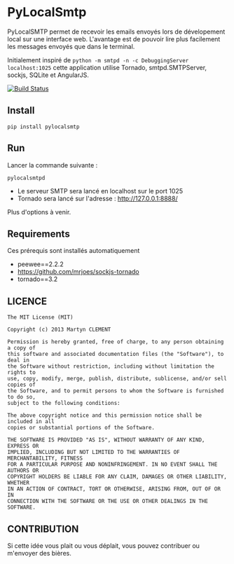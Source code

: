 PyLocalSmtp
===========

PyLocalSMTP permet de recevoir les emails envoyés lors de dévelopement local sur une interface web. L'avantage est de pouvoir lire plus facilement les messages envoyés que dans le terminal. 

Initialement inspiré de `python -m smtpd -n -c DebuggingServer localhost:1025` cette application utilise Tornado, smtpd.SMTPServer, sockjs, SQLite et AngularJS. 


[![Build Status](https://drone.io/bitbucket.org/m_clement/pylocalsmtp/status.png)](https://drone.io/bitbucket.org/m_clement/pylocalsmtp/latest)



Install
-------

    pip install pylocalsmtp
    

Run
---

Lancer la commande suivante : 

    pylocalsmtpd


* Le serveur SMTP sera lancé en localhost sur le port 1025
* Tornado sera lancé sur l'adresse : http://127.0.0.1:8888/

Plus d'options à venir.


Requirements
------------

Ces prérequis sont installés automatiquement

* peewee==2.2.2
* https://github.com/mrjoes/sockjs-tornado
* tornado==3.2


LICENCE
-------


    The MIT License (MIT)

    Copyright (c) 2013 Martyn CLEMENT

    Permission is hereby granted, free of charge, to any person obtaining a copy of
    this software and associated documentation files (the "Software"), to deal in
    the Software without restriction, including without limitation the rights to
    use, copy, modify, merge, publish, distribute, sublicense, and/or sell copies of
    the Software, and to permit persons to whom the Software is furnished to do so,
    subject to the following conditions:

    The above copyright notice and this permission notice shall be included in all
    copies or substantial portions of the Software.

    THE SOFTWARE IS PROVIDED "AS IS", WITHOUT WARRANTY OF ANY KIND, EXPRESS OR
    IMPLIED, INCLUDING BUT NOT LIMITED TO THE WARRANTIES OF MERCHANTABILITY, FITNESS
    FOR A PARTICULAR PURPOSE AND NONINFRINGEMENT. IN NO EVENT SHALL THE AUTHORS OR
    COPYRIGHT HOLDERS BE LIABLE FOR ANY CLAIM, DAMAGES OR OTHER LIABILITY, WHETHER
    IN AN ACTION OF CONTRACT, TORT OR OTHERWISE, ARISING FROM, OUT OF OR IN
    CONNECTION WITH THE SOFTWARE OR THE USE OR OTHER DEALINGS IN THE SOFTWARE.


CONTRIBUTION
------------

Si cette idée vous plait ou vous déplait, vous pouvez contribuer ou m'envoyer des bières.
